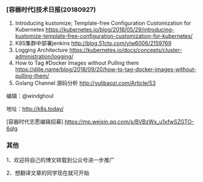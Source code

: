 ### [容器时代]技术日报(20180927)

1. Introducing kustomize; Template-free Configuration Customization for Kubernetes <https://kubernetes.io/blog/2018/05/29/introducing-kustomize-template-free-configuration-customization-for-kubernetes/>
2. K8S集群中部署jenkins <http://blog.51cto.com/ylw6006/2159769>
3. Logging Architecture <https://kubernetes.io/docs/concepts/cluster-administration/logging/>
4. How to Tag #Docker Images without Pulling them <https://dille.name/blog/2018/09/20/how-to-tag-docker-images-without-pulling-them/>
5. Golang Channel 源码分析 <http://yulibaozi.com/Article/53>

编辑：@windghoul

地址：<http://k8s.today/>

[容器时代志愿编辑招募] <https://mp.weixin.qq.com/s/BVBzWx_u1xfwSZGTO-6qlg>

### 其他

1、欢迎将自己的博文转载到公众号进一步推广

2、想翻译文章的同学现在就可开始